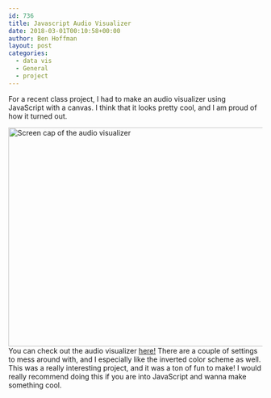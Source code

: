 ```yaml
---
id: 736
title: Javascript Audio Visualizer
date: 2018-03-01T00:10:58+00:00
author: Ben Hoffman
layout: post
categories:
  - data vis
  - General
  - project
---
```

For a recent class project, I had to make an audio visualizer using JavaScript with a canvas. I think that it looks pretty cool, and I am proud of how it turned out.

<a href="http://benhoffman.tech/index.php/2018/03/01/javascript-audio-visualizer/audiovis/" rel="attachment wp-att-737"><img class="aligncenter wp-image-737 size-large" src="https://i1.wp.com/benhoffman.tech/wp-content/uploads/2018/03/audioVis.png?resize=840%2C434" alt="Screen cap of the audio visualizer" width="840" height="434" srcset="https://i1.wp.com/benhoffman.tech/wp-content/uploads/2018/03/audioVis.png?resize=1024%2C529 1024w, https://i1.wp.com/benhoffman.tech/wp-content/uploads/2018/03/audioVis.png?resize=300%2C155 300w, https://i1.wp.com/benhoffman.tech/wp-content/uploads/2018/03/audioVis.png?resize=768%2C396 768w, https://i1.wp.com/benhoffman.tech/wp-content/uploads/2018/03/audioVis.png?resize=1200%2C619 1200w, https://i1.wp.com/benhoffman.tech/wp-content/uploads/2018/03/audioVis.png?w=1240 1240w" sizes="(max-width: 709px) 85vw, (max-width: 909px) 67vw, (max-width: 1362px) 62vw, 840px" data-recalc-dims="1" /></a>You can check out the audio visualizer [here!](https://people.rit.edu/~bah8892/330/projects/audioviz/final/AudioViz/web-audio-visualizer-start.html) There are a couple of settings to mess around with, and I especially like the inverted color scheme as well. This was a really interesting project, and it was a ton of fun to make! I would really recommend doing this if you are into JavaScript and wanna make something cool.
